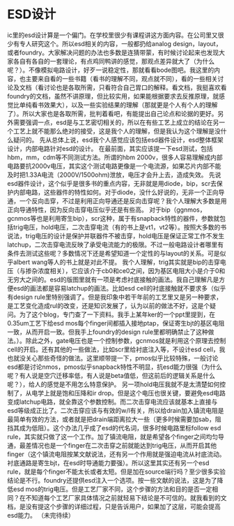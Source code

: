# ESD设计
ic里的esd设计算是一个偏门。在学校里很少有课程讲这方面内容。在公司里又很少有专人研究这个。所以esd相关的内容，一般都扔给analog design，layout，或者foundry。大家解决问题的办法也多数是连猜带蒙，有时候讨论起来也发现大家各自有各自的一套理论，有点鸡同鸭讲的感觉，那观点差异就大了（为什么呢？）。不像模拟电路设计，好歹一说稳定性，那就看看bode图吧。我这里的内容，也主要来自看的一些书籍（看书的理解不同，观点就不同），看的一些相关讨论及文档（看讨论也是各取所需，只看符合自己胃口的解释。看文档，我挺喜欢看foundry的文档，虽然不讲原理，但比较实用，如果能根据要求去反推原理，就感觉比单纯看书效果大），以及一些实验结果的理解（那就更是个人有个人的理解了）。所以大家也是各取所需，批判着看吧，有能提出自己论点和论据的更好。另外需要强调一点，esd是与工艺密切相关的，所以在有些工艺上成立的结论在另一个工艺上就不能那么绝对的接受，这是我个人的理解，但是我认为这个理解是没什么疑问的。
先从总体上说，esd我个人感觉应该包括esd器件设计，esd整体框架设计，内部电路针对esd的设计。
在最前面，其实应该提一下esd测试，包括hbm，mm，cdm等不同测试方法。所谓的hbm 2000v，很多人容易理解成内部电路要抗2000v电压，其实这个测试电路更像是一个电流源，如果芯片内部不能及时把1.33A电流（2000V/1500ohm)泄放，电压才会升上去，造成失效。
先说esd器件设计，这个似乎是很多书的重点内容，无非就是用diode，bip，scr去保护内部电路，这些器件的特性如何。对于diode，没什么好说的，无非一个正向导通，一个反向击穿，不过是利用正向导通还是反向击穿呢？我个人理解大多数是用正向导通特性，因为反向击穿电压似乎还是有些高。
对于bip（ggnmos，gcnmos等也是利用寄生bip），scr这种，属于有snapback特性的器件，参数就包括trig电压，hold电压，二次击穿电流（有的书上是vt1，vt2等）。按照大多数的书说法，trig电压的设计是保护并联器件不被击穿，hold电压是保证正常工作不发生latchup，二次击穿电流反映了承受电流能力的极限。不过一般电路设计者哪里有条件去测试这些呢？多数情况下还是希望知道一个定性的与layout的关系。可是似乎albert wang等人的书上就是对此不提。
我个人理解，trig其实就是bip的击穿电压（与掺杂浓度相关），它应该介于cb0和ce0之间，因为基区电阻大小是介于0和无穷大之间的。esd的版图里就有一项是考虑衬底接触的画法。我自己理解凡是方便esd的画法都是容易latchup的画法。比如esd cell的衬底接触就不要求多（似乎有design rule里特别强调了。但是我印象中若干年前的工艺里又是另一种要求，是工艺变化造成rul的改变，还是知识发展了，认为以前的做法不好，这是个疑问。为了这个blog，专门查了一下资料。我手上某年ker的一个ppt里提到，在0.35um工艺下给esd mos每个finger间都插入接地ptap，保证寄生bjt的基区电阻一致，从而开启一致。但我手上foundry的design rule里都明确禁止了这种做法。）。除此之外，gate电压也是一个控制参数，gcnmos就是利用这个原理去控制cell的开启。还有其他的一些做法，比如scr里给衬底注入等，不设计esd cell，我也就没关心那些奇怪的做法。这里顺带提一下，pmos似乎比较特殊，一般讨论esd都是讨论nmos，pmos似乎snapback特性不明显，抗esd能力很强（为什么呢？有人说是空穴迁移率低，有人说是beta值低，但这前后的逻辑关系是什么呢？），给人的感觉是不用怎么特意保护。
另一项hold电压我就不是太清楚如何控制了，从电学上就是饱和压降和ir drop。但是这个电压也很关键，要避免esd电路变成latchup电路，就全靠这个参数控制。而二次击穿电流应该就基本上直接与esd等级成正比了。二次击穿应该与有效的w/l有关，所以给drain加入镇流电阻是最简单有效的方法，或者就是把drain端距离拉大一些（更多时候需要加sab，阻挡其成为低阻）。这个办法几乎成了esd的代名词，很多时候电路里标follow esd rule，其实就只做了这一个工作。加了镇流电阻，就是希望各个finger之间均匀导通，最差情况也是一个finger在二次击穿之前就能达到trig电压，从而开启其他finger（这个镇流电阻按某文献说法，还有另一个作用就是强迫电流从衬底流动。衬底通路是寄生bjt，在esd时导通能力要强）。所以这里其实还有另一个esd rule，就是每个finger不能太长或者太短。但是加在source端行吗？至少很多实验结论是不行。foundry还提供esd注入一个选项。按一些文献的说法，这是为了降低esd mos的trig电压。但是工艺厂家不同，这个步骤的方法和目的是否一定相同？在不知道每个工艺厂家具体情况之前就轻易下结论是不可信的。就我看到的文档，是没有提这个步骤的详细过程，只是告诉用户，如果加了这层，可能会提高esd能力。
（未完待续）
 

